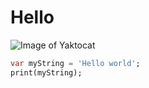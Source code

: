 # Hello
![Image of Yaktocat](https://octodex.github.com/images/yaktocat.png)
```dart
var myString = 'Hello world';
print(myString);
```
